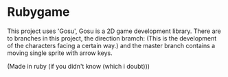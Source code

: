 # Rubygame
This project uses 'Gosu', Gosu is a 2D game development library.
There are to branches in this project, the direction bramch: (This is the development of the characters facing a certain way.)
and the master branch contains a moving single sprite with arrow keys.

(Made in ruby (if you didn't know (which i doubt)))
